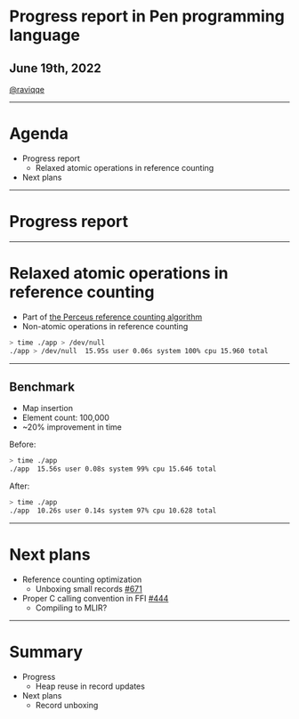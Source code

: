 # Progress report in Pen programming language

## June 19th, 2022

[@raviqqe](https://github.com/raviqqe)

---

# Agenda

- Progress report
  - Relaxed atomic operations in reference counting
- Next plans

---

# Progress report

---

# Relaxed atomic operations in reference counting

- Part of [the Perceus reference counting algorithm](https://www.microsoft.com/en-us/research/publication/perceus-garbage-free-reference-counting-with-reuse/)
- Non-atomic operations in reference counting

```sh
> time ./app > /dev/null
./app > /dev/null  15.95s user 0.06s system 100% cpu 15.960 total
```

---

## Benchmark

- Map insertion
- Element count: 100,000
- ~20% improvement in time

Before:

```sh
> time ./app
./app  15.56s user 0.08s system 99% cpu 15.646 total
```

After:

```sh
> time ./app
./app  10.26s user 0.14s system 97% cpu 10.628 total
```

---

# Next plans

- Reference counting optimization
  - Unboxing small records [#671](https://github.com/pen-lang/pen/issues/671)
- Proper C calling convention in FFI [#444](https://github.com/pen-lang/pen/issues/444)
  - Compiling to MLIR?

---

# Summary

- Progress
  - Heap reuse in record updates
- Next plans
  - Record unboxing
